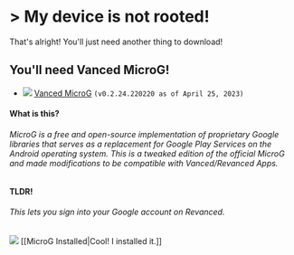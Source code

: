 # > My device is not rooted!

That's alright! You'll just need another thing to download!

## You'll need Vanced MicroG!
- ![](https://cdn.discordapp.com/attachments/803186540359450664/1101814511872245800/fixeddownloadicon.gif) [Vanced MicroG](https://github.com/TeamVanced/VancedMicroG/releases/download/v0.2.24.220220-220220001/microg.apk) `(v0.2.24.220220 as of April 25, 2023)`

#### What is this?
###### MicroG is a free and open-source implementation of proprietary Google libraries that serves as a replacement for Google Play Services on the Android operating system. This is a tweaked edition of the official MicroG and made modifications to be compatible with Vanced/Revanced Apps.
#### TLDR!
###### This lets you sign into your Google account on Revanced.




![](https://cdn.discordapp.com/attachments/803186540359450664/1100960373282193449/image_2023-04-26_182246728_1.gif) [[MicroG Installed|Cool! I installed it.]]
